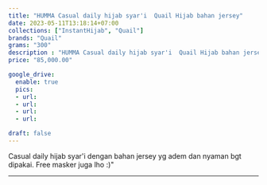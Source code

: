 ```yaml
---
title: "HUMMA Casual daily hijab syar'i  Quail Hijab bahan jersey"
date: 2023-05-11T13:18:14+07:00
collections: ["InstantHijab", "Quail"]
brands: "Quail"
grams: "300"
description : "HUMMA Casual daily hijab syar'i  Quail Hijab bahan jersey"
price: "85,000.00"

google_drive:
  enable: true
  pics:
  - url: 
  - url: 
  - url: 
  - url: 

draft: false
---
```


Casual daily hijab syar'i dengan bahan jersey yg adem dan nyaman bgt dipakai. Free masker juga lho :)"

----------    
 
